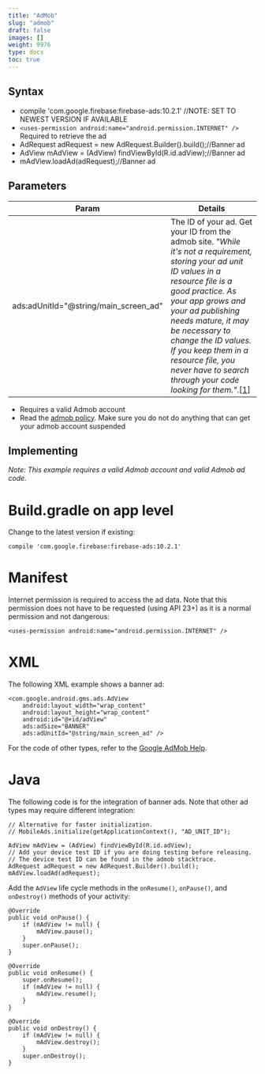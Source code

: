 ```yaml
---
title: "AdMob"
slug: "admob"
draft: false
images: []
weight: 9976
type: docs
toc: true
---
```


## Syntax
- compile 'com.google.firebase:firebase-ads:10.2.1' //NOTE: SET TO NEWEST VERSION IF AVAILABLE
- `<uses-permission android:name="android.permission.INTERNET" />` Required to retrieve the ad
- AdRequest adRequest = new AdRequest.Builder().build();//Banner ad
- AdView mAdView = (AdView) findViewById(R.id.adView);//Banner ad
- mAdView.loadAd(adRequest);//Banner ad

## Parameters
| Param | Details |
|---|---|
| ads:adUnitId="@string/main_screen_ad" | The ID of your ad. Get your ID from the admob site. _"While it's not a requirement, storing your ad unit ID values in a resource file is a good practice. As your app grows and your ad publishing needs mature, it may be necessary to change the ID values. If you keep them in a resource file, you never have to search through your code looking for them."_.[[1](https://firebase.google.com/docs/admob/android/quick-start)]|

- Requires a valid Admob account
- Read the [admob policy](https://support.google.com/admob/answer/6128543?hl=en). Make sure you do not do anything that can get your admob account suspended


## Implementing
_Note: This example requires a valid Admob account and valid Admob ad code._

# Build.gradle on app level

Change to the latest version if existing:

    compile 'com.google.firebase:firebase-ads:10.2.1'

# Manifest

Internet permission is required to access the ad data. Note that this permission does not have to be requested (using API 23+) as it is a normal permission and not dangerous:

    <uses-permission android:name="android.permission.INTERNET" />

# XML

The following XML example shows a banner ad: 

    <com.google.android.gms.ads.AdView
        android:layout_width="wrap_content"
        android:layout_height="wrap_content"
        android:id="@+id/adView"
        ads:adSize="BANNER"
        ads:adUnitId="@string/main_screen_ad" />

For the code of other types, refer to the [Google AdMob Help](https://support.google.com/admob/answer/6128738?hl=en).

# Java

The following code is for the integration of banner ads. Note that other ad types may require different integration:

    // Alternative for faster initialization.
    // MobileAds.initialize(getApplicationContext(), "AD_UNIT_ID");

    AdView mAdView = (AdView) findViewById(R.id.adView);
    // Add your device test ID if you are doing testing before releasing.
    // The device test ID can be found in the admob stacktrace.
    AdRequest adRequest = new AdRequest.Builder().build();
    mAdView.loadAd(adRequest);

Add the `AdView` life cycle methods in the `onResume()`, `onPause()`, and `onDestroy()` methods of your activity:

    @Override
    public void onPause() {
        if (mAdView != null) {
            mAdView.pause();
        }
        super.onPause();
    }
 
    @Override
    public void onResume() {
        super.onResume();
        if (mAdView != null) {
            mAdView.resume();
        }
    }
 
    @Override
    public void onDestroy() {
        if (mAdView != null) {
            mAdView.destroy();
        }
        super.onDestroy();
    }

